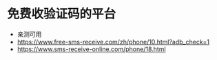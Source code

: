 # 免费收验证码的平台
- 亲测可用
- https://www.free-sms-receive.com/zh/phone/10.html?adb_check=1
- https://www.sms-receive-online.com/phone/18.html
